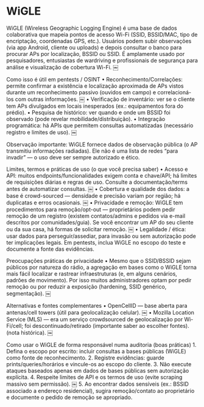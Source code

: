 # WiGLE

WiGLE (Wireless Geographic Logging Engine) é uma base de dados colaborativa que mapeia pontos de acesso Wi-Fi (SSID, BSSID/MAC, tipo de encriptação, coordenadas GPS, etc.). Usuários podem subir observações (via app Android, cliente ou uploads) e depois consultar o banco para procurar APs por localização, BSSID ou SSID. É amplamente usado por pesquisadores, entusiastas de wardriving e profissionais de segurança para análise e visualização de cobertura Wi-Fi.  ￼

Como isso é útil em pentests / OSINT
	•	Reconhecimento/Correlações: permite confirmar a existência e localização aproximada de APs vistos durante um reconhecimento passivo (ouvidos em campo) e correlacioná-los com outras informações.  ￼
	•	Verificação de inventário: ver se o cliente tem APs divulgados em locais inesperados (ex.: equipamentos fora do prédio).
	•	Pesquisa de histórico: ver quando e onde um BSSID foi observado (pode revelar mobilidade/distribuição).
	•	Integração programática: há APIs que permitem consultas automatizadas (necessário registro e limites de uso).  ￼

Observação importante: WiGLE fornece dados de observação pública (o AP transmitiu informações radiadas). Ele não é uma lista de redes “para invadir” — o uso deve ser sempre autorizado e ético.

Limites, termos e práticas de uso (o que você precisa saber)
	•	Acesso e API: muitos endpoints/funcionalidades exigem conta e chave/API; há limites de requisições diárias e regras de uso. Consulte a documentação/terms antes de automatizar consultas.  ￼
	•	Cobertura e qualidade dos dados: a base é crowd-sourced — densidade e precisão variam por região; há duplicatas e erros ocasionais.  ￼
	•	Privacidade e remoção: WiGLE tem procedimentos para remoção/opt-out — proprietários podem pedir remoção de um registro (existem contatos/admins e pedidos via e-mail descritos por comunidades/guia). Se você encontrar um AP do seu cliente ou da sua casa, há formas de solicitar remoção.  ￼
	•	Legalidade / ética: usar dados para perseguir/assediar, para invasão ou sem autorização pode ter implicações legais. Em pentests, inclua WiGLE no escopo do teste e documente a fonte das evidências.

Preocupações práticas de privacidade
	•	Mesmo que o SSID/BSSID sejam públicos por natureza do rádio, a agregação em bases como o WiGLE torna mais fácil localizar e rastrear infraestruturas (e, em alguns cenários, padrões de movimento). Por isso muitos administradores optam por pedir remoção ou por reduzir a exposição (hardening, SSID genérico, segmentação).  ￼

Alternativas e fontes complementares
	•	OpenCellID — base aberta para antenas/cell towers (útil para geolocalização celular).  ￼
	•	Mozilla Location Service (MLS) — era um serviço crowdsourced de geolocalização por Wi-Fi/cell; foi descontinuado/retirado (importante saber ao escolher fontes). (nota histórica).  ￼

Como usar o WiGLE de forma responsável numa auditoria (boas práticas)
	1.	Defina o escopo por escrito: incluir consultas a bases públicas (WiGLE) como fonte de reconhecimento.
	2.	Registre evidências: guarde prints/queries/horários e vincule-os ao escopo do cliente.
	3.	Não execute ataques baseados apenas em dados de bases públicas sem autorização explícita.
	4.	Respeite limites de API e os termos de uso (evite scraping massivo sem permissão).  ￼
	5.	Ao encontrar dados sensíveis (ex.: BSSID associado a endereço residencial), sugira remoção/contato ao proprietário e documente o pedido de remoção se apropriado.